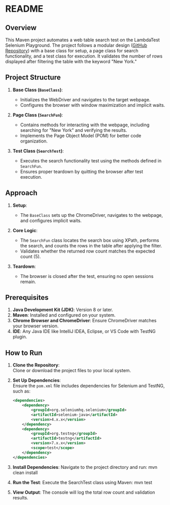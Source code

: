 # README

## Overview

This Maven project automates a web table search test on the LambdaTest Selenium Playground. The project follows a modular design ([GitHub Repository](https://github.com/juliejose/Selenium-Playground-Table/tree/master/src/test/java)) with a base class for setup, a page class for search functionality, and a test class for execution. It validates the number of rows displayed after filtering the table with the keyword "New York."

## Project Structure

1. **Base Class (`BaseClass`)**:
   - Initializes the WebDriver and navigates to the target webpage.
   - Configures the browser with window maximization and implicit waits.

2. **Page Class (`SearchFun`)**:
   - Contains methods for interacting with the webpage, including searching for "New York" and verifying the results.
   - Implements the Page Object Model (POM) for better code organization.

3. **Test Class (`SearchTest`)**:
   - Executes the search functionality test using the methods defined in `SearchFun`.
   - Ensures proper teardown by quitting the browser after test execution.

## Approach

1. **Setup**:  
   - The `BaseClass` sets up the ChromeDriver, navigates to the webpage, and configures implicit waits.

2. **Core Logic**:  
   - The `SearchFun` class locates the search box using XPath, performs the search, and counts the rows in the table after applying the filter.
   - Validates whether the returned row count matches the expected count (5).

3. **Teardown**:  
   - The browser is closed after the test, ensuring no open sessions remain.

## Prerequisites

1. **Java Development Kit (JDK)**: Version 8 or later.  
2. **Maven**: Installed and configured on your system.  
3. **Chrome Browser and ChromeDriver**: Ensure ChromeDriver matches your browser version.  
4. **IDE**: Any Java IDE like IntelliJ IDEA, Eclipse, or VS Code with TestNG plugin.  

## How to Run

1. **Clone the Repository**:  
   Clone or download the project files to your local system.

2. **Set Up Dependencies**:  
   Ensure the `pom.xml` file includes dependencies for Selenium and TestNG, such as:
   ```xml
   <dependencies>
       <dependency>
           <groupId>org.seleniumhq.selenium</groupId>
           <artifactId>selenium-java</artifactId>
           <version>4.x.x</version>
       </dependency>
       <dependency>
           <groupId>org.testng</groupId>
           <artifactId>testng</artifactId>
           <version>7.x.x</version>
           <scope>test</scope>
       </dependency>
   </dependencies>
   
3. **Install Dependencies**:
Navigate to the project directory and run:
mvn clean install
4. **Run the Test**:
Execute the SearchTest class using Maven:
mvn test
5. **View Output**:
The console will log the total row count and validation results.






